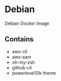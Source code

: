 # Debian
Debian Docker Image

## Contains
- aws-cli
- aws-sam
- oh-my-zsh
- github-cli
- powerlevel10k theme
